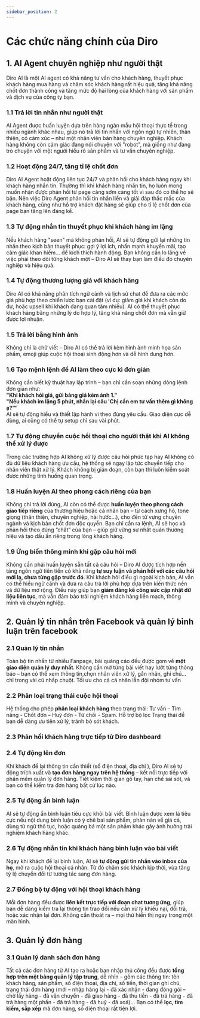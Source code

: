 ```yaml
---
sidebar_position: 2
---
```

# Các chức năng chính của Diro

## 1. AI Agent chuyên nghiệp như người thật
Diro AI là một AI agent có khả năng tư vấn cho khách hàng, thuyết phục khách hàng mua hàng và chăm sóc khách hàng rất hiệu quả, tăng khả năng chốt đơn thành công và tăng mức độ hài lòng của khách hàng với sản phẩm và dịch vụ của công ty bạn.
### 1.1 Trả lời tin nhắn như người thật
AI Agent được huấn luyện dựa trên hàng ngàn mẫu hội thoại thực tế trong nhiều ngành khác nhau, giúp nó trả lời tin nhắn với ngôn ngữ tự nhiên, thân thiện, có cảm xúc – như một nhân viên bán hàng chuyên nghiệp. Khách hàng không còn cảm giác đang nói chuyện với "robot", mà giống như đang trò chuyện với một người hiểu rõ sản phẩm và tư vấn chuyên nghiệp.
### 1.2 Hoạt động 24/7, tăng tỉ lệ chốt đơn
Diro AI Agent hoặt động liên tục 24/7 và phản hồi cho khách hàng ngay khi khách hàng nhắn tin. Thường thì khi khách hàng nhắn tin, họ luôn mong muốn nhận được phản hồi từ page càng sớm càng tốt vì sau đó có thể họ sẽ bận. Nên việc Diro Agent phản hồi tin nhắn liền và giải đáp thắc mắc của khách hàng, cũng như hỗ trợ khách đặt hàng sẽ giúp cho tỉ lệ chốt đơn của page bạn tăng lên đáng kể.
### 1.3 Tự động nhắn tin thuyết phục khi khách hàng im lặng
Nếu khách hàng "seen" mà không phản hồi, AI sẽ tự động gửi lại những tin nhắn theo kịch bản thuyết phục: gợi ý lợi ích, nhấn mạnh khuyến mãi, tạo cảm giác khan hiếm... để kích thích hành động. Bạn không cần lo lắng về việc phải theo dõi từng khách một – Diro AI sẽ thay bạn làm điều đó chuyên nghiệp và hiệu quả.
### 1.4 Tự động thương lượng giá với khách hàng
Diro AI có khả năng phân tích ngữ cảnh và lịch sử chat để đưa ra các mức giá phù hợp theo chiến lược bạn cài đặt (ví dụ: giảm giá khi khách còn do dự, hoặc upsell khi khách đang quan tâm nhiều). AI có thể thuyết phục khách hàng bằng những lý do hợp lý, tăng khả năng chốt đơn mà vẫn giữ được lợi nhuận.
### 1.5 Trả lời bằng hình ảnh
Không chỉ là chữ viết – Diro AI có thể trả lời kèm hình ảnh minh họa sản phẩm, emoji giúp cuộc hội thoại sinh động hơn và dễ hình dung hơn.
### 1.6 Tạo mệnh lệnh để AI làm theo cực kì đơn giản
Không cần biết kỹ thuật hay lập trình – bạn chỉ cần soạn những dòng lệnh đơn giản như: <br />
**"Khi khách hỏi giá, gửi bảng giá kèm ảnh 1."** <br />
**"Nếu khách im lặng 5 phút, nhắn lại câu 'Chị cần em tư vấn thêm gì không ạ?'"** <br />
AI sẽ tự động hiểu và thiết lập hành vi theo đúng yêu cầu. Giao diện cực dễ dùng, ai cũng có thể tự setup chỉ sau vài phút.
### 1.7 Tự động chuyển cuộc hồi thoại cho người thật khi AI không thể xử lý được
Trong các trường hợp AI không xử lý được câu hỏi phức tạp hay AI không có đủ dữ liệu khách hàng ưu cầu, hệ thống sẽ ngay lập tức chuyển tiếp cho nhân viên thật xử lý. Khách không bị gián đoạn, còn bạn thì luôn kiểm soát được những tình huống quan trọng.
### 1.8 Huấn luyện AI theo phong cách riêng của bạn
Không chỉ trả lời đúng, AI còn có thể được **huấn luyện theo phong cách giao tiếp riêng** của thương hiệu hoặc cá nhân bạn – từ cách xưng hô, tone giọng (thân thiện, chuyên nghiệp, hài hước…), cho đến từ vựng chuyên ngành và kịch bản chốt đơn độc quyền. Bạn chỉ cần ra lệnh, AI sẽ học và phản hồi theo đúng “chất” của bạn – giúp giữ vững sự nhất quán thương hiệu và tạo dấu ấn riêng trong lòng khách hàng.
### 1.9 Ứng biến thông minh khi gặp câu hỏi mới
Không cần phải huấn luyện sẵn tất cả câu hỏi – Diro AI được tích hợp nền tảng ngôn ngữ tiên tiến có khả năng **tự suy luận và phản hồi với các câu hỏi mới lạ, chưa từng gặp trước đó**. Khi khách hỏi điều gì ngoài kịch bản, AI vẫn có thể hiểu ngữ cảnh và đưa ra câu trả lời phù hợp dựa trên kiến thức nền và dữ liệu mở rộng.
Điều này giúp bạn **giảm đáng kể công sức cập nhật dữ liệu liên tục**, mà vẫn đảm bảo trải nghiệm khách hàng liền mạch, thông minh và chuyên nghiệp.

## 2. Quản lý tin nhắn trên Facebook và quản lý bình luận trên facebook
### 2.1 Quản lý tin nhắn
Toàn bộ tin nhắn từ nhiều Fanpage, bài quảng cáo đều được gom về **một giao diện quản lý duy nhất**. Không cần mở từng bài viết hay lướt từng thông báo – bạn có thể xem thông tin,chọn nhân viên xử lý, gắn nhãn, ghi chú... chỉ trong vài cú nhấp chuột. Tối ưu cho cả cá nhân lẫn đội nhóm tư vấn
### 2.2 Phân loại trạng thái cuộc hội thoại
Hệ thống cho phép **phân loại khách hàng** theo trạng thái: Tư vấn – Tìm năng - Chốt đơn – Huỷ đơn - Từ chối - Spam. Hỗ trợ bộ lọc Trạng thái để bạn dễ dàng ưu tiên xử lý, tránh bỏ sót khách.
### 2.3 Phản hồi khách hàng trực tiếp từ Diro dashboard
### 2.4 Tự động lên đơn
Khi khách để lại thông tin cần thiết (số điện thoại, địa chỉ ), Diro AI sẽ tự động trích xuất và **tạo đơn hàng ngay trên hệ thống** – kết nối trực tiếp với phần mềm quản lý đơn hàng. Tiết kiệm thời gian gõ tay, hạn chế sai sót, và bạn có thể kiểm tra đơn hàng bất cứ lúc nào.
### 2.5 Tự động ẩn bình luận
AI sẽ tự động ẩn bình luận tiêu cực khỏi bài viết. Bình luận được xem là tiêu cực nếu nội dung bình luận có ý chê bai sản phẩm, phàn nàn về giá cả, dùng từ ngữ thô tục, hoặc quảng bá một sản phẩm khác gây ảnh hưởng trải nghiệm khách hàng khác.
### 2.6 Tự động nhắn tin khi khách hàng bình luận vào bài viết
Ngay khi khách để lại bình luận, AI sẽ **tự động gửi tin nhắn vào inbox của họ**, mở ra cuộc hội thoại cá nhân. Từ đó chăm sóc khách kịp thời, vừa tăng tỷ lệ chuyển đổi từ tương tác sang đơn hàng.
### 2.7 Đồng bộ tự động với hội thoại khách hàng
Mỗi đơn hàng đều được **liên kết trực tiếp với đoạn chat tương ứng**, giúp bạn dễ dàng kiểm tra lại thông tin trao đổi nếu cần xử lý khiếu nại, đổi trả, hoặc xác nhận lại đơn. Không cần thoát ra – mọi thứ hiển thị ngay trong một màn hình.

## 3. Quản lý đơn hàng
### 3.1 Quản lý danh sách đơn hàng
Tất cả các đơn hàng từ AI tạo ra hoặc bạn nhập thủ công đều được **tổng hợp trên một bảng quản lý tập trung**, dễ nhìn – gồm các thông tin: tên khách hàng, sản phẩm, số điện thoại, địa chỉ, số tiền, thời gian ghi chú, trạng thái đơn hàng (mới – nhập hàng lại - đã xác nhận - đang đóng gói – chờ lấy hàng - đã vận chuyển - đã giao hàng - đã thu tiền - đã trả hàng - đã trả hàng một phần - đã trả hàng - đã huỷ - đã xoá)...
Bạn có thể **lọc, tìm kiếm, sắp xếp** mã đơn hàng, số điện thoại rất tiện lợi.